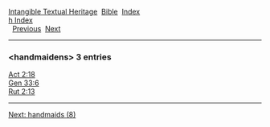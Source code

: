 [Intangible Textual Heritage](../../index)  [Bible](../index) 
[Index](index)   
[h Index](_h_)  
  [Previous](c05105)  [Next](c05107) 

------------------------------------------------------------------------

### &lt;handmaidens&gt; 3 entries

[Act 2:18](../kjv/act002.htm#018)  
[Gen 33:6](../kjv/gen033.htm#006)  
[Rut 2:13](../kjv/rut002.htm#013)  

------------------------------------------------------------------------

[Next: handmaids (8)](c05107)
